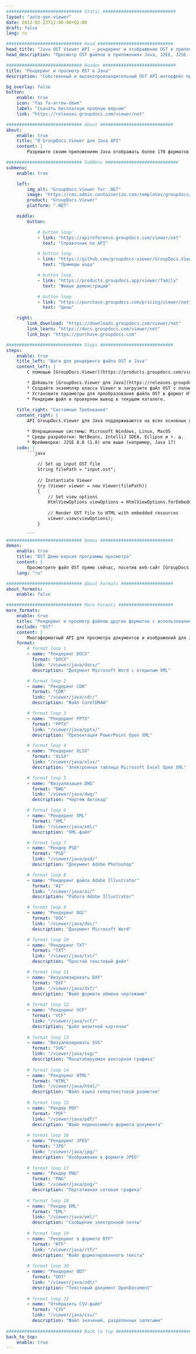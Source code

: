 ```yaml
---
############################# Static ############################
layout: "auto-gen-viewer"
date: 2022-02-23T12:00:00+02:00
draft: false
lang: ru

############################# Head #############################
head_title: "Java OST Viewer API — рендеринг и отображение OST в приложениях Java"
head_description: "Просмотр OST файлов в приложениях Java, J2EE, J2SE. Поддерживает просмотр более 170 форматов файлов документов и изображений в формате HTML, PDF или изображения с расширенными функциями для управления параметрами просмотра документов."

############################# Header ############################
title: "Рендеринг и просмотр OST в Java" 
description: "Собственный и высокопроизводительный OST API-интерфейс просмотра файлов для приложений на основе Java, J2EE и J2SE, поддерживающий широкий спектр дополнительных функций для настройки внешнего вида выходного формата документа." 

bg_overlay: false
button:
    enable: true
    icon: "fas fa-arrow-down"
    label: "Скачать бесплатную пробную версию"
    link: "https://releases.groupdocs.com/viewer/net"

############################# About ############################
about:
    enable: true
    title: "О GroupDocs.Viewer для Java API" 
    content: |
        Разрешите своим приложениям Java отображать более 170 форматов файлов в режимах HTML, PDF или изображений с помощью API GroupDocs.Viewer для Java без установки какого-либо дополнительного программного обеспечения; таких как Microsoft Office, Apache Open Office, Adobe Acrobat Reader и т. д. Разработчики могут легко просматривать все популярные форматы изображений и документов, включая Microsoft Office, OpenDocument, HTML, PDF, архив, диаграммы, Photoshop, AutoCAD и языки программирования, внутри приложений Java с помощью быстрый и качественный рендеринг.

############################# SubMenu ############################
submenu:
    enable: true

    left:
        img_alt: "GroupDocs.Viewer for .NET"
        image: "https://cms.admin.containerize.com/templates/groupdocs/images/product-logos/90x90-noborder/groupdocs-viewer-net.png"
        product: "GroupDocs.Viewer"
        platform: ".NET"

    middle:
        button:

            # button loop
            - link: "https://apireference.groupdocs.com/viewer/net"
              text: "Справочник по API"

            # button loop
            - link: "https://github.com/groupdocs-viewer/GroupDocs.Viewer-for-.NET"
              text: "Примеры кода"

            # button loop
            - link: "https://products.groupdocs.app/viewer/family"
              text: "Живые демонстрации"

            # button loop
            - link: "https://purchase.groupdocs.com/pricing/viewer/net"
              text: "Цены"

    right:
        link_download: "https://downloads.groupdocs.com/viewer/net"
        link_learn: "https://docs.groupdocs.com/viewer/net"
        link_buy: "https://purchase.groupdocs.com"

############################# Steps ############################
steps:
    enable: true
    title_left: "Шаги для рендеринга файла OST в Java" 
    content_left: |
        С помощью [GroupDocs.Viewer](https://products.groupdocs.com/viewer/java/) вы можете преобразовать OST в HTML, JPEG, PNG или PDF за несколько шагов.

        * Добавьте [GroupDocs.Viewer для Java](https://releases.groupdocs.com/viewer/java/) в качестве зависимости к вашему проекту. 
        * Создайте экземпляр класса Viewer и загрузите файл OST с полным путем. 
        * Установите параметры для преобразования файла OST в формат HTML, PNG, JPEG или PDF. 
        * Рендерим файл и проверяем вывод в текущем каталоге. 
        
    title_right: "Системные Требования" 
    content_right: |
        API GroupDocs.Viewer для Java поддерживаются на всех основных платформах и операционных системах. Перед выполнением приведенного ниже кода убедитесь, что в вашей системе установлены следующие предварительные компоненты.

        * Операционные системы: Microsoft Windows, Linux, MacOS 
        * Среды разработки: NetBeans, IntelliJ IDEA, Eclipse и т. д. 
        * Фреймворки: J2SE 8.0 (1.8) или выше (например, Java 17) 
    code: |
        ```java
                        
            // Set up input OST file
            String filePath = "input.ost";
        
            // Instantiate Viewer
            try (Viewer viewer = new Viewer(filePath))
            {
            	// Set view options 
            	HtmlViewOptions viewOptions = HtmlViewOptions.forEmbeddedResources();
                    
            	// Render OST file to HTML with embedded resources
            	viewer.view(viewOptions);
            }
             
        ```
############################# Demos ############################
demos:
    enable: true
    title: "OST Демо-версия программы просмотра"
    content: |
        Просмотрите файл OST прямо сейчас, посетив веб-сайт [GroupDocs.Viewer Online Apps](https://products.groupdocs.app/viewer/ost).
    lang: "ru"

############################# About Formats ####################
about_formats:
    enable: false

############################# More Formats #####################
more_formats:
    enable: true
    title: "Рендеринг и просмотр файлов других форматов с использованием Java"
    exclude: "OST"
    content: |
        Многоформатный API для просмотра документов и изображений для Java. Просмотрите некоторые из популярных форматов файлов ниже без каких-либо внешних средств просмотра.
    format: 
        # format loop 1
        - name: "Рендеринг DOCX"
          format: "DOCX"
          link: "/viewer/java/docx/"
          description: "Документ Microsoft Word с открытым XML" 

        # format loop 2
        - name: "Рендеринг CDR" 
          format: "CDR"
          link: "/viewer/java/cdr/"
          description: "Файл CorelDRAW" 

        # format loop 3
        - name: "Рендеринг PPTX"
          format: "PPTX"
          link: "/viewer/java/pptx/"
          description: "Презентация PowerPoint Open XML" 

        # format loop 4
        - name: "Рендеринг XLSX"
          format: "XLSX"
          link: "/viewer/java/xlsx/"
          description: "Электронная таблица Microsoft Excel Open XML" 

        # format loop 5
        - name: "Визуализация DWG"
          format: "DWG"
          link: "/viewer/java/dwg/"
          description: "Чертеж Автокад"

        # format loop 6
        - name: "Рендеринг XML"
          format: "XML"
          link: "/viewer/java/xml/"
          description: "XML-файл"

        # format loop 7
        - name: "Рендер PSD"
          format: "PSD"
          link: "/viewer/java/psd/"
          description: "Документ Adobe Photoshop"

        # format loop 8
        - name: "Рендеринг файла Adobe Illustrator"
          format: "AI"
          link: "/viewer/java/ai/"
          description: "Работа Adobe Illustrator"

        # format loop 9
        - name: "Рендеринг DOC"
          format: "DOC"
          link: "/viewer/java/doc/"
          description: "Документ Microsoft Word" 

        # format loop 10
        - name: "Рендеринг TXT" 
          format: "TXT"
          link: "/viewer/java/txt/"
          description: "Простой текстовый файл" 

        # format loop 11
        - name: "Визуализировать DXF" 
          format: "DXF"
          link: "/viewer/java/dxf/"
          description: "Файл формата обмена чертежами"  
          
        # format loop 12
        - name: "Рендеринг VCF"
          format: "VCF"
          link: "/viewer/java/vcf/"
          description: "файл визитной карточки"  
              
        # format loop 13
        - name: "Визуализировать SVG"
          format: "SVG"
          link: "/viewer/java/svg/"
          description: "Масштабируемая векторная графика" 
          
        # format loop 14
        - name: "Рендеринг HTML"
          format: "HTML"
          link: "/viewer/java/html/"
          description: "Файл языка гипертекстовой разметки" 
          
        # format loop 15
        - name: "Рендер PDF"
          format: "PDF"
          link: "/viewer/java/pdf/"
          description: "Файл переносимого формата документа"
          
        # format loop 16
        - name: "Рендеринг JPEG"
          format: "JPG"
          link: "/viewer/java/jpg/"
          description: "Изображение в формате JPEG"
          
        # format loop 17
        - name: "Рендер PNG"
          format: "PNG"
          link: "/viewer/java/png/"
          description: "Портативная сетевая графика" 
          
        # format loop 18
        - name: "Рендер EML"
          format: "EML"
          link: "/viewer/java/eml/"
          description: "Сообщение электронной почты" 
          
        # format loop 19
        - name: "Рендеринг в формате RTF"
          format: "RTF"
          link: "/viewer/java/rtf/"
          description: "Файл форматированного текста" 
          
        # format loop 20
        - name: "Рендеринг ODT"
          format: "ODT"
          link: "/viewer/java/odt/"
          description: "Текстовый документ OpenDocument" 
          
        # format loop 21
        - name: "Отобразить CSV-файл"
          format: "CSV"
          link: "/viewer/java/csv/"
          description: "Файл значений, разделенных запятыми" 
          
############################# Back to top ###############################
back_to_top:
    enable: true
---
```

